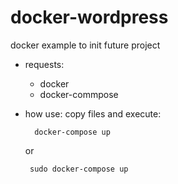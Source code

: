# docker-wordpress
  docker example to init future project
  - requests:
    - docker
    - docker-commpose
  - how use:
    copy files and execute:
    
    ```
      docker-compose up
     ```
     or
     ```
      sudo docker-compose up
     ```
